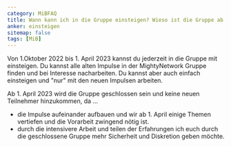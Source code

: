 ```yaml
---
category: MiBFAQ
title: Wann kann ich in die Gruppe einsteigen? Wieso ist die Gruppe ab 1. April 2023 geschlossen?
anker: einsteigen
sitemap: false
tags: [MiB]
---
```


<p>Von 1.Oktober 2022 bis 1. April 2023 kannst du jederzeit in die Gruppe mit einsteigen.
Du kannst alle alten Impulse in der MightyNetwork Gruppe finden und bei Interesse
nacharbeiten. Du kannst aber auch einfach einsteigen und "nur" mit den neuen Impulsen
arbeiten.
</p>

<p>
Ab 1. April 2023 wird die Gruppe geschlossen sein und keine neuen Teilnehmer hinzukommen, da ...
<ul>
<li>die Impulse aufeinander aufbauen und wir ab 1. April einige Themen vertiefen und die
Vorarbeit zwingend nötig ist.</li>
<li>durch die intensivere Arbeit und teilen der Erfahrungen ich euch durch die geschlossene
Gruppe mehr Sicherheit und Diskretion geben möchte.</li>
</ul>
</p>

